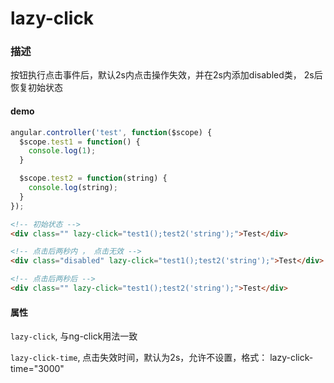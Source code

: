 lazy-click
==========

### 描述

按钮执行点击事件后，默认2s内点击操作失效，并在2s内添加disabled类， 2s后恢复初始状态

#### demo

```js
angular.controller('test', function($scope) {
  $scope.test1 = function() {
    console.log(1);
  }

  $scope.test2 = function(string) {
    console.log(string);
  }
});

```

```html
<!-- 初始状态 -->
<div class="" lazy-click="test1();test2('string');">Test</div>

<!-- 点击后两秒内 ， 点击无效 -->
<div class="disabled" lazy-click="test1();test2('string');">Test</div>

<!-- 点击后两秒后 -->
<div class="" lazy-click="test1();test2('string');">Test</div>
```

#### 属性

`lazy-click`, 与ng-click用法一致

`lazy-click-time`, 点击失效时间，默认为2s，允许不设置，格式： lazy-click-time="3000"
